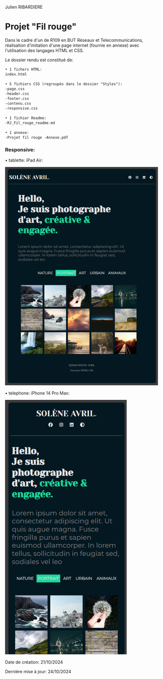 Julien RIBARDIERE

# Projet "Fil rouge"

Dans le cadre d'un de R109 en BUT Réseaux et Telecommunications, réalisation d'imitation d'une page internet (fournie en annexe) avec l'utilisation des langages HTML et CSS.

Le dossier rendu est constitué de:
````
• 1 fichers HTML:
index.html

• 5 fichiers CSS (regroupés dans le dossier "Styles"):
-page.css
-header.css
-footer.css
-contenu.css
-responsive.css

• 1 fichier Readme:
-RJ_Fil_rouge_readme.md

• 1 annexe:
-Projet fil rouge -Annexe.pdf
````

### Responsive:

• tablette: iPad Air:

![](Images/screan_ipad_air.png)

• telephone: iPhone 14 Pro Max:

![](Images/scean_iphone_14_pro_max.png)


Date de création: 21/10/2024

Dernière mise à jour: 24/10/2024


